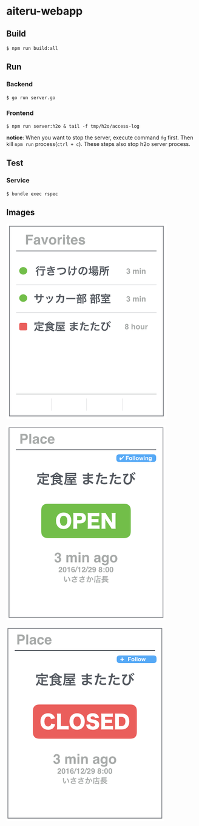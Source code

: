 # aiteru-webapp

## Build

```
$ npm run build:all
```

## Run

### Backend

```
$ go run server.go
```


### Frontend
```
$ npm run server:h2o & tail -f tmp/h2o/access-log
```

**notice**: When you want to stop the server, execute command `fg` first. Then kill `npm run` process(`ctrl + c`). These steps also stop h2o server process.



## Test

### Service

```
$ bundle exec rspec
```


## Images

![./docs/images/list.png](./docs/images/list.png)

![./docs/images/open.png](./docs/images/open.png)

![./docs/images/closed.png](./docs/images/closed.png)
